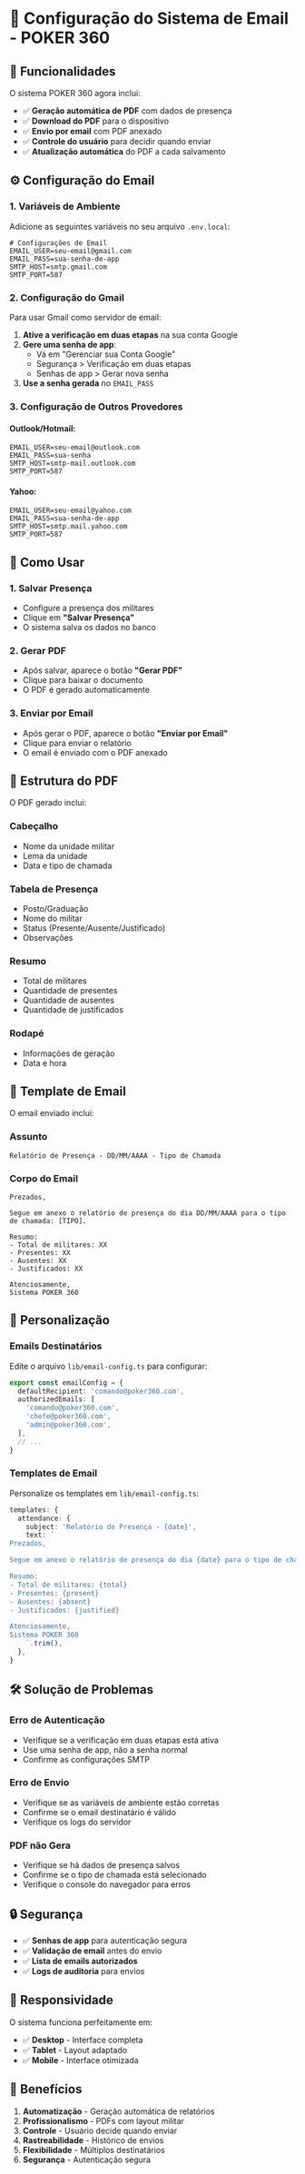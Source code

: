 # 📧 Configuração do Sistema de Email - POKER 360

## 🎯 Funcionalidades

O sistema POKER 360 agora inclui:
- ✅ **Geração automática de PDF** com dados de presença
- ✅ **Download do PDF** para o dispositivo
- ✅ **Envio por email** com PDF anexado
- ✅ **Controle do usuário** para decidir quando enviar
- ✅ **Atualização automática** do PDF a cada salvamento

## ⚙️ Configuração do Email

### 1. Variáveis de Ambiente

Adicione as seguintes variáveis no seu arquivo `.env.local`:

```env
# Configurações de Email
EMAIL_USER=seu-email@gmail.com
EMAIL_PASS=sua-senha-de-app
SMTP_HOST=smtp.gmail.com
SMTP_PORT=587
```

### 2. Configuração do Gmail

Para usar Gmail como servidor de email:

1. **Ative a verificação em duas etapas** na sua conta Google
2. **Gere uma senha de app**:
   - Vá em "Gerenciar sua Conta Google"
   - Segurança > Verificação em duas etapas
   - Senhas de app > Gerar nova senha
3. **Use a senha gerada** no `EMAIL_PASS`

### 3. Configuração de Outros Provedores

#### Outlook/Hotmail:
```env
EMAIL_USER=seu-email@outlook.com
EMAIL_PASS=sua-senha
SMTP_HOST=smtp-mail.outlook.com
SMTP_PORT=587
```

#### Yahoo:
```env
EMAIL_USER=seu-email@yahoo.com
EMAIL_PASS=sua-senha-de-app
SMTP_HOST=smtp.mail.yahoo.com
SMTP_PORT=587
```

## 🚀 Como Usar

### 1. Salvar Presença
- Configure a presença dos militares
- Clique em **"Salvar Presença"**
- O sistema salva os dados no banco

### 2. Gerar PDF
- Após salvar, aparece o botão **"Gerar PDF"**
- Clique para baixar o documento
- O PDF é gerado automaticamente

### 3. Enviar por Email
- Após gerar o PDF, aparece o botão **"Enviar por Email"**
- Clique para enviar o relatório
- O email é enviado com o PDF anexado

## 📄 Estrutura do PDF

O PDF gerado inclui:

### Cabeçalho
- Nome da unidade militar
- Lema da unidade
- Data e tipo de chamada

### Tabela de Presença
- Posto/Graduação
- Nome do militar
- Status (Presente/Ausente/Justificado)
- Observações

### Resumo
- Total de militares
- Quantidade de presentes
- Quantidade de ausentes
- Quantidade de justificados

### Rodapé
- Informações de geração
- Data e hora

## 📧 Template de Email

O email enviado inclui:

### Assunto
```
Relatório de Presença - DD/MM/AAAA - Tipo de Chamada
```

### Corpo do Email
```
Prezados,

Segue em anexo o relatório de presença do dia DD/MM/AAAA para o tipo de chamada: [TIPO].

Resumo:
- Total de militares: XX
- Presentes: XX
- Ausentes: XX
- Justificados: XX

Atenciosamente,
Sistema POKER 360
```

## 🔧 Personalização

### Emails Destinatários

Edite o arquivo `lib/email-config.ts` para configurar:

```typescript
export const emailConfig = {
  defaultRecipient: 'comando@poker360.com',
  authorizedEmails: [
    'comando@poker360.com',
    'chefe@poker360.com',
    'admin@poker360.com',
  ],
  // ...
}
```

### Templates de Email

Personalize os templates em `lib/email-config.ts`:

```typescript
templates: {
  attendance: {
    subject: 'Relatório de Presença - {date}',
    text: `
Prezados,

Segue em anexo o relatório de presença do dia {date} para o tipo de chamada: {callType}.

Resumo:
- Total de militares: {total}
- Presentes: {present}
- Ausentes: {absent}
- Justificados: {justified}

Atenciosamente,
Sistema POKER 360
    `.trim(),
  },
}
```

## 🛠️ Solução de Problemas

### Erro de Autenticação
- Verifique se a verificação em duas etapas está ativa
- Use uma senha de app, não a senha normal
- Confirme as configurações SMTP

### Erro de Envio
- Verifique se as variáveis de ambiente estão corretas
- Confirme se o email destinatário é válido
- Verifique os logs do servidor

### PDF não Gera
- Verifique se há dados de presença salvos
- Confirme se o tipo de chamada está selecionado
- Verifique o console do navegador para erros

## 🔒 Segurança

- ✅ **Senhas de app** para autenticação segura
- ✅ **Validação de email** antes do envio
- ✅ **Lista de emails autorizados**
- ✅ **Logs de auditoria** para envios

## 📱 Responsividade

O sistema funciona perfeitamente em:
- ✅ **Desktop** - Interface completa
- ✅ **Tablet** - Layout adaptado
- ✅ **Mobile** - Interface otimizada

## 🎉 Benefícios

1. **Automatização** - Geração automática de relatórios
2. **Profissionalismo** - PDFs com layout militar
3. **Controle** - Usuário decide quando enviar
4. **Rastreabilidade** - Histórico de envios
5. **Flexibilidade** - Múltiplos destinatários
6. **Segurança** - Autenticação segura
